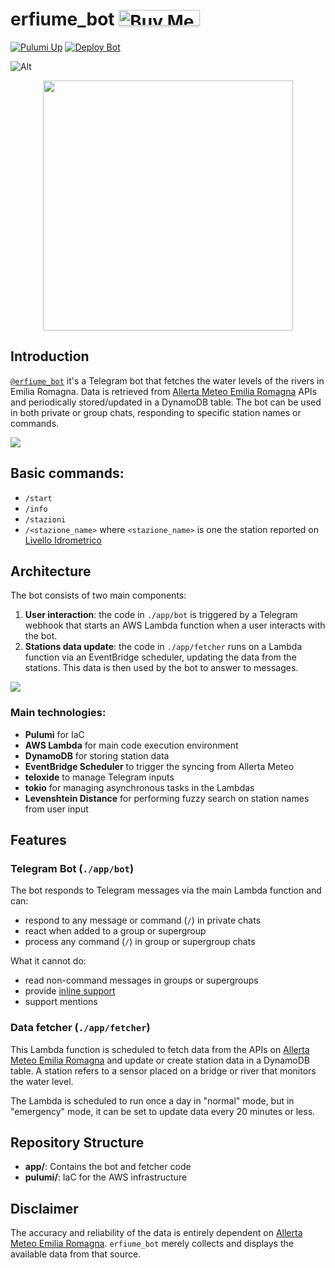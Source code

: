 # erfiume_bot <a href="https://www.buymeacoffee.com/d0d0" target="_blank"><img src="https://www.buymeacoffee.com/assets/img/custom_images/yellow_img.png" alt="Buy Me A Coffee" style="height: 25px !important;width: 130px !important;box-shadow: 0px 3px 2px 0px rgba(190, 190, 190, 0.5) !important;-webkit-box-shadow: 0px 3px 2px 0px rgba(190, 190, 190, 0.5) !important;" ></a>

[![Pulumi Up](https://github.com/notdodo/erfiume_bot/actions/workflows/pulumi-up.yml/badge.svg)](https://github.com/notdodo/erfiume_bot/actions/workflows/pulumi-up.yml)
[![Deploy Bot](https://github.com/notdodo/erfiume_bot/actions/workflows/bot-deploy.yml/badge.svg)](https://github.com/notdodo/erfiume_bot/actions/workflows/bot-deploy.yml)

![Alt](https://repobeats.axiom.co/api/embed/35afc992da7617e96b55ad9a8765b0f06b50e3be.svg "Repobeats analytics image")

<p align="center">
  <img src="https://github.com/user-attachments/assets/58bb5033-87e0-4794-99f7-ddc1a3fd65b4" width="400px"/>
</p>

## Introduction

[`@erfiume_bot`](https://t.me/erfiume_bot) it's a Telegram bot that fetches the water levels of the rivers in Emilia Romagna. Data is retrieved from [Allerta Meteo Emilia Romagna](https://allertameteo.regione.emilia-romagna.it/) APIs and periodically stored/updated in a DynamoDB table.
The bot can be used in both private or group chats, responding to specific station names or commands.

![](https://github.com/user-attachments/assets/f5bc07c1-fb6c-48be-b871-a9d6dd4aae82)

## Basic commands:

- `/start`
- `/info`
- `/stazioni`
- `/<stazione_name>` where `<stazione_name>` is one the station reported on [Livello Idrometrico](https://allertameteo.regione.emilia-romagna.it/livello-idrometrico)

## Architecture

The bot consists of two main components:

1. **User interaction**: the code in `./app/bot` is triggered by a Telegram webhook that starts an AWS Lambda function when a user interacts with the bot.
2. **Stations data update**: the code in `./app/fetcher` runs on a Lambda function via an EventBridge scheduler, updating the data from the stations. This data is then used by the bot to answer to messages.

![](./assets/erfiume.png)

### Main technologies:

- **Pulumi** for IaC
- **AWS Lambda** for main code execution environment
- **DynamoDB** for storing station data
- **EventBridge Scheduler** to trigger the syncing from Allerta Meteo
- **teloxide** to manage Telegram inputs
- **tokio** for managing asynchronous tasks in the Lambdas
- **Levenshtein Distance** for performing fuzzy search on station names from user input

## Features

### Telegram Bot (`./app/bot`)

The bot responds to Telegram messages via the main Lambda function and can:

- respond to any message or command (`/`) in private chats
- react when added to a group or supergroup
- process any command (`/`) in group or supergroup chats

What it cannot do:

- read non-command messages in groups or supergroups
- provide [inline support](https://telegram.org/blog/inline-bots)
- support mentions

### Data fetcher (`./app/fetcher`)

This Lambda function is scheduled to fetch data from the APIs on [Allerta Meteo Emilia Romagna](https://allertameteo.regione.emilia-romagna.it/) and update or create station data in a DynamoDB table. A station refers to a sensor placed on a bridge or river that monitors the water level.

The Lambda is scheduled to run once a day in "normal" mode, but in "emergency" mode, it can be set to update data every 20 minutes or less.

## Repository Structure

- **app/**: Contains the bot and fetcher code
- **pulumi/**: IaC for the AWS infrastructure

## Disclaimer

The accuracy and reliability of the data is entirely dependent on [Allerta Meteo Emilia Romagna](https://allertameteo.regione.emilia-romagna.it/). `erfiume_bot` merely collects and displays the available data from that source.
